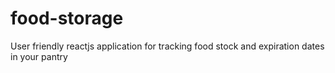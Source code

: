 # food-storage
User friendly reactjs application for tracking food stock and expiration dates in your pantry
